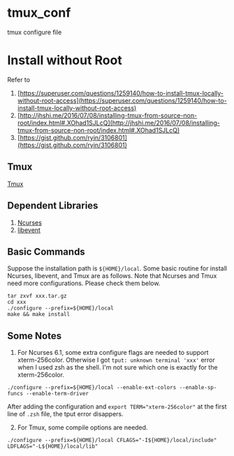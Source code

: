 # tmux_conf
tmux configure file 

# Install without Root

Refer to 
1. [https://superuser.com/questions/1259140/how-to-install-tmux-locally-without-root-access](https://superuser.com/questions/1259140/how-to-install-tmux-locally-without-root-access)
2. [http://jhshi.me/2016/07/08/installing-tmux-from-source-non-root/index.html#.XOhad1SJLcQ](http://jhshi.me/2016/07/08/installing-tmux-from-source-non-root/index.html#.XOhad1SJLcQ)
3. [https://gist.github.com/ryin/3106801](https://gist.github.com/ryin/3106801)

## Tmux
[Tmux](https://github.com/tmux/tmux)
## Dependent Libraries
1. [Ncurses](https://www.gnu.org/software/ncurses/)
2. [libevent](https://libevent.org/)

## Basic Commands
Suppose the installation path is `${HOME}/local`. Some basic routine for install Ncurses, libevent, and Tmux are as follows.
Note that Ncurses and Tmux need more configurations. Please check them below.
```
tar zxvf xxx.tar.gz
cd xxx
./configure --prefix=${HOME}/local
make && make install
```

## Some Notes

1. For Ncurses 6.1, some extra configure flags are needed to support xterm-256color. Otherwise I got `tput: unknown terminal 'xxx'` error when I used zsh as the shell. I'm not sure which one is exactly for the xterm-256color.
```
./configure --prefix=${HOME}/local --enable-ext-colors --enable-sp-funcs --enable-term-driver
```
After adding the configuration and `export TERM="xterm-256color"` at the first line of `.zsh` file, the tput error disappers.

2. For Tmux, some compile options are needed.
```
./configure --prefix=${HOME}/local CFLAGS="-I${HOME}/local/include" LDFLAGS="-L${HOME}/local/lib"
```
